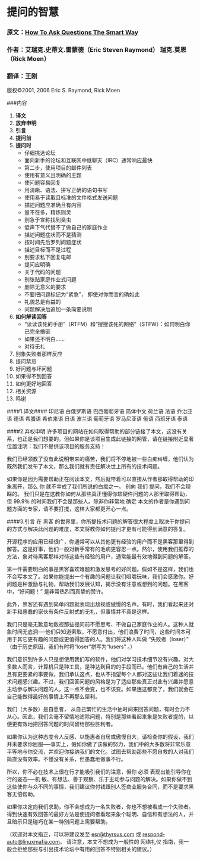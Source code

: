 # 提问的智慧

### 原文：[How To Ask Questions The Smart Way](http://www.catb.org/~esr/faqs/smart-questions.html)

### 作者：艾瑞克.史蒂文.雷蒙德（Eric Steven Raymond） 瑞克.莫恩（Rick Moen）
### 翻译：王刚 
版权©2001, 2006 Eric S. Raymond, Rick Moen



###内容


1. **译文**
2. **放弃申明**
3. **引言**
4. **提问前**
5. **提问时**
   * 仔细挑选论坛
   * 面向新手的论坛和互联网中继聊天（IRC）通常响应最快
   * 第二步，使用项目的邮件列表
   * 使用有意义且明确的主题
   * 使问题容易回复
   * 用清晰、语法、拼写正确的语句书写
   * 使用易于读取且标准的文件格式发送问题
   * 描述问题应准确且有内容
   * 量不在多，精炼则灵
   * 别急于宣称找到臭虫
   * 低声下气代替不了做自己的家庭作业
   * 描述问题症状而不是猜测
   * 按时间先后罗列问题症状
   * 描述目标而不是过程
   * 别要求私下回复电邮
   * 提问应明确
   * 关于代码的问题
   * 别张贴家庭作业式问题
   * 删除无意义的要求
   * 不要把问题标记为“紧急”， 即使对你而言的确如此
   * 礼貌总是有益的
   * 问题解决后追加一条简要说明
 6. **如何解读回答**
     * “读读该死的手册”（RTFM）和“搜搜该死的网络”（STFW）：如何明白你已完全搞砸
     * 如果还不明白……
     * 对待无礼
 7. 别象失败者那样反应
 8. 提问禁忌
 9. 好问题与坏问题
 10. 如果得不到回答
 11. 如何更好地回答
 12. 相关资源
 13. 鸣谢
 
 
####1.译文####
 印尼语 白俄罗斯语 巴西葡萄牙语 简体中文 荷兰语 法语 乔治亚语 德语 希腊语 希伯来语 日语 波兰语 
 葡萄牙语 罗马尼亚语 俄语 西班牙语 泰语 

####2.弃权申明 
许多项目的网站在如何取得帮助的部分链接了本文，这没有关系，也正是我们想要的。但如果你是该项目生成此链接的网管，请在链接附近显著位置注明：我们不提供该项目的服务支持！

我们已经领教了没有此说明带来的痛苦，我们将不停地被一些白痴纠缠，他们认为既然我们发布了本文，那么我们就有责任解决世上所有的技术问题。

如果你是因为需要帮助正在阅读本文，然后就带着可以直接从作者那取得帮助的印象离开，那么 你 就不幸成了我们所说的白痴之一。 别向 我们 提问，我们不会理睬的。 我们只是在这教你如何从那些真正懂得你软硬件问题的人那里取得帮助，但 99.9％ 的时间我们不会是那些人。除非你非常地 确定 本文的作者是你遇到问题方面的专家，请不要打搅，这样大家都更开心一点。

####3.引言
在 黑客 的世界里，你所提技术问题的解答很大程度上取决于你提问的方式与解决此问题的难度，本文将教你如何提问才更有可能得到满意的答复。

开源程序的应用已经很广，你通常可以从其他更有经验的用户而不是黑客那里得到解答。这是好事，他们一般对新手常有的毛病更容忍一点。然尔，使用我们推荐的方法，象对待黑客那样对待这些有经验的用户，通常能最有效地得到问题的解答。

第一件需要明白的事是黑客喜欢难题和激发思考的好问题。假如不是这样，我们也不会写本文了。如果你能提出一个有趣的问题让我们咀嚼玩味，我们会感激你。好问题是种激励与礼物，帮助我们发展认知，揭示没有注意或想到的问题。在黑客中，“好问题！” 是非常热烈而真挚的赞许。

此外，黑客还有遇到简单问题就表现出敌视或傲慢的名声。有时，我们看起来还对新手和愚蠢的家伙有条件反射式的无礼，但事情并不真是这样。

我们只是毫无歉意地敌视那些提问前不愿思考、不做自己家庭作业的人。这种人就象时间无底洞──他们只知道索取，不愿意付出，他们浪费了时间，这些时间本可用于其它更有趣的问题或更值得回答的人。我们将这种人叫做 “失败者（loser）” （由于历史原因，我们有时将“loser”拼写为“lusers” 。）

我们意识到许多人只是想使用我们写的软件，他们对学习技术细节没有兴趣。对大多数人而言，计算机只是种工具，是种达到目的的手段而已。他们有自己的生活并且有更要紧的事要做，我们承认这点，也从不指望每个人都对这些让我们着迷的技术问题感兴趣。不过，我们回答问题的风格是为了适应那些真正对此有兴趣并愿意主动参与解决问题的人，这一点不会变，也不该变。如果连这都变了，我们就会在自己能做得最好的事情上不再那么犀利。

我们（大多数）是自愿者， 从自己繁忙的生活中抽时间来回答问题，有时会力不从心。因此，我们会毫不留情地滤除问题，特别是那些看起来象是失败者提的，以便更有效地把回答问题的时间留给那些胜利者。

如果你认为这种态度令人反感、以施惠者自居或傲慢自大，请检查你的假设，我们并未要求你屈服──事实上，假如你做了该做的努力，我们中的大多数将非常乐意平等地与你交流，并欢迎你接纳我们的文化。试图去帮助那些不愿自救的人对我们简直没有效率。不懂没有关系，但愚蠢地做事不行。

所以，你不必在技术上很在行才能吸引我们的注意，但你 必须 表现出能引导你在行的姿态──机 敏、有想法、善于观察、乐于主动参与问题的解决。如果你做不到这些使你与众不同的事情，我们建议你付钱跟别人签商业服务合同，而不是要求黑客无偿帮助。

如果你决定向我们求助，你不会想成为一名失败者，你也不想被看成一个失败者。得到快速有效回答的最好方法是使提问者看起来象个聪明、自信和有想法的人，并且暗示只是碰巧在某一特别问题上需要帮助。

（欢迎对本文指正，可以将建议发至 esr@thyrsus.com 或 respond-auto@linuxmafia.com。 请注意，本文不想成为一般性的 网络礼仪 指南，我一般会拒绝那些与引出技术论坛中有用的回答不特别相关的建议。）

